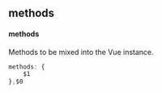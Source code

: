 ## methods
#### methods
Methods to be mixed into the Vue instance.
```javascript
methods: {
	$1
},$0
```